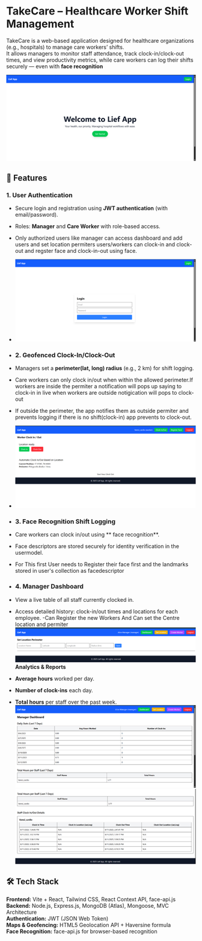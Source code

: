 # TakeCare – Healthcare Worker Shift Management

TakeCare is a web-based application designed for healthcare organizations (e.g., hospitals) to manage care workers’ shifts.  
It allows managers to monitor staff attendance, track clock-in/clock-out times, and view productivity metrics, while care workers can log their shifts securely — even with **face recognition**

![image_alt](https://github.com/VamsiKrishna0101/LiefCare/blob/67c5d2c13b002ca87cf96d0077234a7559fc02fe/home-1.png)

## 🚀 Features

### 1. **User Authentication**
- Secure login and registration using **JWT authentication** (with email/password).
- Roles: **Manager** and **Care Worker** with role-based access.
- Only authorized users like manager can access dashboard and add users and set location permiters users/workers  can clock-in and clock-out and regster face and clock-in-out using face.
- ![image_alt](https://github.com/VamsiKrishna0101/LiefCare/blob/b871fd10db7f34a46a76b07ea8514f55a22cedd8/login.png)

- ### 2. **Geofenced Clock-In/Clock-Out**
- Managers set a **perimeter(lat, long)  radius** (e.g., 2 km) for shift logging.
- Care workers can only clock in/out when within the allowed perimeter.If workers are inside the permiter a notification will pops up saying to clock-in in live when workers are outside notigication will pops to      clock-out
- If outside the perimeter, the app notifies them as outside permiter and prevents logging if there is no shift(clock-in) app prevents to clock-out.
- ![image_alt](https://github.com/VamsiKrishna0101/LiefCare/blob/db499912eb92ad4f621f5a0120ffb68279ef0b6e/work-1.png)

- ### 3. **Face Recognition Shift Logging**
- Care workers can clock in/out using ** face recognition**.
- Face descriptors are stored securely for identity verification in the usermodel.
- For This first User needs to Register their face first and the landmarks stored in user's collection as facedescriptor

- ### 4. **Manager Dashboard**
- View a live table of all staff currently clocked in.
- Access detailed history: clock-in/out times and locations for each employee.
-Can Register the new Workers And Can set the Centre location and permiter
![image_alt](https://github.com/VamsiKrishna0101/LiefCare/blob/c928c6809e6635e141e4e8113771ad2ccc8db6c4/setlc.png)
  **Analytics & Reports**
- **Average hours** worked per day.
- **Number of clock-ins** each day.
- **Total hours** per staff over the past week.
![image_alt](https://github.com/VamsiKrishna0101/LiefCare/blob/e087c75444bd555e0a1530feab5fef57d945c822/admin-1.png)
![image_alt](https://github.com/VamsiKrishna0101/LiefCare/blob/e087c75444bd555e0a1530feab5fef57d945c822/admin-2.png)
## 🛠 Tech Stack
**Frontend:** Vite + React, Tailwind CSS, React Context API, face-api.js  
**Backend:** Node.js, Express.js, MongoDB (Atlas), Mongoose, MVC Architecture  
**Authentication:** JWT (JSON Web Token)  
**Maps & Geofencing:** HTML5 Geolocation API + Haversine formula  
**Face Recognition:** face-api.js for browser-based recognition  



